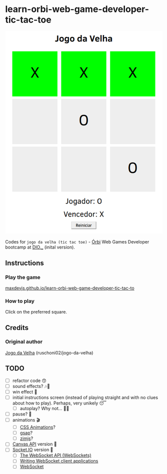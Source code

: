 # learn-orbi-web-game-developer-tic-tac-toe

![screenshot](./img/play.png?raw=true "screenshot")

Codes for `jogo da velha (tic tac toe)` - [Órbi](https://orbi.co/) Web Games Developer bootcamp at [DIO.\_](https://www.dio.me/en) (inital version).

## Instructions

### Play the game

[maxdevjs.github.io/learn-orbi-web-game-developer-tic-tac-to](https://maxdevjs.github.io/learn-orbi-web-game-developer-tic-tac-toe/)

### How to play

Click on the preferred square.

## Credits

### Original author

[Jogo da Velha](https://github.com/ruschoni02/jogo-da-velha) (ruschoni02/jogo-da-velha)

## TODO

- [ ] refactor code 😙
- [ ] sound effects? 🎶🎸
- [ ] win effect 🎉
- [ ] initial instructions screen (instead of playing straight and with no clues about how to play). Perhaps, very unikely 😴
  - [ ] autoplay? Why not... 🤔😈
- [ ] pause? 🤔
- [ ] animations 🎬
  - [ ] [CSS Animations](https://developer.mozilla.org/en-US/docs/Web/CSS/CSS_Animations)?
  - [ ] [gsap](https://greensock.com/gsap/)?
  - [ ] [zimjs](https://zimjs.com/)?
- [ ] [Canvas API](https://developer.mozilla.org/en-US/docs/Web/API/Canvas_API) version 🤯
- [ ] [Socket.IO](https://socket.io/) version 🤪
  - [ ] [The WebSocket API (WebSockets)](https://developer.mozilla.org/en-US/docs/Web/API/WebSockets_API)
  - [ ] [Writing WebSocket client applications](https://developer.mozilla.org/en-US/docs/Web/API/WebSockets_API/Writing_WebSocket_client_applications)
  - [ ] [WebSocket](https://javascript.info/websocket)
